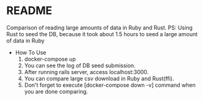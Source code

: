 # README

Comparison of reading large amounts of data in Ruby and Rust.
PS: Using Rust to seed the DB, because it took about 1.5 hours to seed a large amount of data in Ruby

- How To Use
  1. docker-compose up
  1. You can see the log of DB seed submission.
  1. After running rails server, access localhost:3000.
  1. You can compare large csv download in Ruby and Rust(ffi).
  1. Don't forget to execute [docker-compose down -v] command when you are done comparing.
